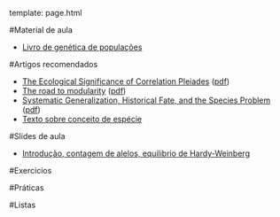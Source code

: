 template: page.html

#Material de aula

<!--- [Ementa da disciplina](/bio208/static/pdfs/ementa.pdf)-->
- [Livro de genética de populações](/bio208/static/pdfs/livro_paulo_otto.pdf)

#Artigos recomendados

- [The Ecological Significance of Correlation Pleiades](http://www.jstor.org/stable/2405824)  ([pdf](/bio208/static/pdfs/artigos/Berg-1960.pdf))
- [The road to modularity](http://www.nature.com/nrg/journal/v9/n12/abs/nrg2267.html) ([pdf](/bio208/static/pdfs/artigos/Wagner_etal-2007.pdf))
- [Systematic Generalization, Historical Fate, and the Species Problem](http://sysbio.oxfordjournals.org/content/42/3/231.abstract) ([pdf](/bio208/static/pdfs/artigos/OHara-1993.pdf))
- [Texto sobre conceito de espécie](/bio208/static/pdfs/artigos/Conceito_especie-Marroig-2008.pdf)

#Slides de aula

- [Introdução, contagem de alelos, equilibrio de Hardy-Weinberg](/bio208/static/pdfs/aulas2014/2014-aula01-hwp.pdf)
<!--- [Deriva genética](/bio208/static/pdfs/aulas2014/deriva_2014.pdf)-->
<!--- [Teoria neutra da evolução molecular](/bio208/static/pdfs/aulas2014/deriva_neutralidade_2014.pdf)-->
<!--- [Seleção natural](/bio208/static/pdfs/aulas2014/selecao_2014.pdf)-->
<!--- [Seleção natural e deriva](/bio208/static/pdfs/aulas2014/integrando_processos.pdf) ([video](http://iptv.usp.br/portal/video.action?idItem=24406))-->
<!--- [Seleção sexual](/bio208/static/pdfs/aulas2014/selecao_sexual.pdf)-->
<!--- [Desequilibrio de ligação](/bio208/static/pdfs/aulas2014/aula6_ld.pdf) e [evolução do genôma](/bio208/static/pdfs/aulas2014/aula6_genoma.pdf)-->
<!--- [Adaptação e genética quantitativa I](/bio208/static/pdfs/aulas2014/adaptacao_genetica_quantitativa_1.ppt) ([video de 2013](https://www.youtube.com/watch?v=9j9YTVRhUBk))-->
<!--- [Adaptação e genética quantitativa II](/bio208/static/pdfs/aulas2014/adaptacao_genetica_quantitativa_2.ppt) ([video de 2013](https://www.youtube.com/watch?v=pxGpHJPgQRk))-->
<!--- [Unidade de seleção](/bio208/static/pdfs/aulas2014/unidade_de_selecao.ppt) ([video de 2013](https://www.youtube.com/watch?v=T_dOhTe-RYQ))-->
<!--- [Conceito de espécie](/bio208/static/pdfs/aulas2014/conceito_especie.ppt)-->
<!--- [Especiação](/bio208/static/pdfs/aulas2014/especiacao_2014.pdf)-->
<!--- [Coevolução e macroevolução](/bio208/static/pdfs/aulas2014/coevolucao.pptx) ([video 2013](https://www.youtube.com/watch?v=p3kaFDX1GaM))-->
<!--- [Evolução e Desenvolvimento](/bio208/static/pdfs/aulas2014/desenvolvimento_e_evolucao.pptx) ([video 2013 + conceito de espécie](https://www.youtube.com/watch?v=wkAEd4FgiYw))-->

#Exercicios

<!--- [Exercicio 1 - Contagem de alelos e equilibrio Hardy-Weinberg](/bio208/static/pdfs/exercicios2014/2014-exercicio1.pdf)-->
<!--- [Solução Exercicio 1](/bio208/static/pdfs/exercicios2014/2014-Sol-exercicio1.pdf)-->

<!--- [Exercicio 2 - Teoria neutra](/bio208/static/pdfs/exercicios2014/2014-exercicio2.pdf)-->
<!--- [Solução Exercicio 2](/bio208/static/pdfs/exercicios2014/2014-Sol-exercicio2.pdf)-->

<!--- [Exercicio 3 - Desequilibrio de ligação](/bio208/static/pdfs/exercicios2014/2014-exercicio3.pdf)-->
<!--- [Solução Exercicio 3](/bio208/static/pdfs/exercicios2014/2014-Sol-exercicio3.pdf)-->

<!--- [Exercicio 4 - Herdabilidade](/bio208/static/pdfs/exercicios2014/2014-exercicio4.pdf)-->

#Práticas

<!--##Prática 1 - Deriva genética-->

<!--- [Roteiro Prática 1](/bio208/static/pdfs/roteiros_listas/2014-roteiro-pratica1.pdf)-->
<!--- Link da Planilha para preencher com os dados dos sorteios:-->

<!--- [DIURNO](https://docs.google.com/spreadsheets/d/1jZbxJzstOdgaNADw6n1ov4pKo0l0dAD1uEcefAlFplI/edit#gid=0) ([Histograma](/bio208/static/pdfs/roteiros_listas/2014-Hist-Diurno-pratica1.pdf) e [Série Temporal](/bio208/static/pdfs/roteiros_listas/2014-TS-Diurno-pratica1.pdf))-->
<!--- [NOTURNO](https://docs.google.com/spreadsheets/d/1Ohp7eJ9RQnDUsMamCgX_hvuPLSlQLAGrktFVR-p8VyI/edit#gid=0) ([Histograma](/bio208/static/pdfs/roteiros_listas/2014-Hist-Noturno-pratica1o.pdf) e [Série Temporal](/bio208/static/pdfs/roteiros_listas/2014-TS-Noturno-pratica1.pdf))-->

<!--- [Rotina em R para desenhar os histogramas](/bio208/static/pdfs/roteiros_listas/2014-pratica1-hist.R)-->
<!--- [Rotina para analise combinada das duas turmas](/bio208/static/pdfs/roteiros_listas/2014-analise-feijoes.R)-->

<!--##Prática 2 - Seleção natural-->

<!--- [Roteiro prática 2](/bio208/static/pdfs/roteiros_listas/2014-roteiro-pratica2.pdf)-->
<!--- [Planilha prática 2](/bio208/static/pdfs/roteiros_listas/2014-planilha-pratica2.xlsx)-->

<!--##Prática 3 - Seleção natural e deriva-->

<!--- [Roteiro prática 3](/bio208/static/pdfs/roteiros_listas/2014-roteiro-pratica3.pdf)-->
<!--- Planilhas prática 3 :-->

<!--- [Diurno](https://docs.google.com/spreadsheets/d/1xFXMwo76CAUCUe8ozyXeIliKd1TGkcc8eJ11mjQt0BA)-->
<!--- [Noturno](https://docs.google.com/spreadsheets/d/1eOEO5_rTXby6lbp0NSWk0OhCsZQ3bTmPo-Xk14dAO_8)-->

#Listas

<!--- [Lista 1](/bio208/static/pdfs/roteiros_listas/2014-roteiro-pratica1.pdf) - [gabarito](/bio208/static/pdfs/roteiros_listas/lista1_gabarito.pdf)-->
<!--- [Lista 2](/bio208/static/pdfs/roteiros_listas/lista2.pdf) - [gabarito](/bio208/static/pdfs/roteiros_listas/lista2_gabarito.pdf)-->
<!--- [Lista 3](/bio208/static/pdfs/roteiros_listas/lista3.pdf) - [gabarito](/bio208/static/pdfs/roteiros_listas/lista3_gabarito.pdf)-->
<!--- [Lista 4](/bio208/static/pdfs/roteiros_listas/lista4.pdf) - [gabarito](/bio208/static/pdfs/roteiros_listas/lista4_gabarito.pdf) -->
<!--- [Planilha de dados para lista 4](/bio208/static/pdfs/roteiros_listas/planilha_lista4.xlsx)-->
<!--- [Tutorial de regressão linear para calculo da herdabilidade](/bio208/static/pdfs/roteiros_listas/Tutorial_RL.pdf)-->
<!--- [Lista 5](/bio208/static/pdfs/roteiros_listas/lista5.pdf) - [gabarito](/bio208/static/pdfs/roteiros_listas/lista5_gabarito.pdf) -->
